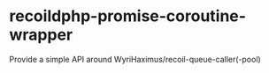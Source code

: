 # recoildphp-promise-coroutine-wrapper
Provide a simple API around WyriHaximus/recoil-queue-caller(-pool)
